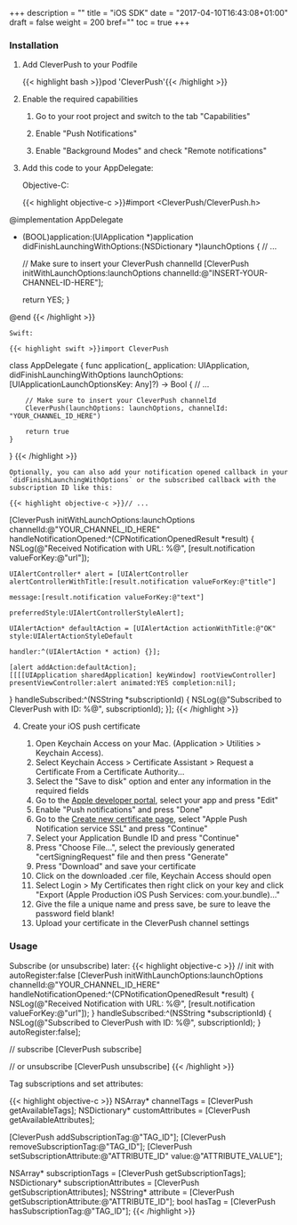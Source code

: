 +++
description = ""
title = "iOS SDK"
date = "2017-04-10T16:43:08+01:00"
draft = false
weight = 200
bref=""
toc = true
+++

### Installation

1. Add CleverPush to your Podfile
    
    {{< highlight bash >}}pod 'CleverPush'{{< /highlight >}}

2. Enable the required capabilities

    1. Go to your root project and switch to the tab "Capabilities"
   
    2. Enable "Push Notifications"
   
    3. Enable "Background Modes" and check "Remote notifications"

3. Add this code to your AppDelegate:

    Objective-C:

    {{< highlight objective-c >}}#import <CleverPush/CleverPush.h>
    
@implementation AppDelegate

- (BOOL)application:(UIApplication *)application didFinishLaunchingWithOptions:(NSDictionary *)launchOptions {
   // ...

   // Make sure to insert your CleverPush channelId
   [CleverPush initWithLaunchOptions:launchOptions channelId:@"INSERT-YOUR-CHANNEL-ID-HERE"];

   return YES;
}

@end
{{< /highlight >}}


    Swift:

    {{< highlight swift >}}import CleverPush

class AppDelegate {
    func application(_ application: UIApplication, didFinishLaunchingWithOptions launchOptions: [UIApplicationLaunchOptionsKey: Any]?) -> Bool {	        // ...

        // Make sure to insert your CleverPush channelId
        CleverPush(launchOptions: launchOptions, channelId: "YOUR_CHANNEL_ID_HERE")

        return true
    }
}
{{< /highlight >}}

    Optionally, you can also add your notification opened callback in your `didFinishLaunchingWithOptions` or the subscribed callback with the subscription ID like this:

    {{< highlight objective-c >}}// ...

[CleverPush initWithLaunchOptions:launchOptions channelId:@"YOUR_CHANNEL_ID_HERE" handleNotificationOpened:^(CPNotificationOpenedResult *result) {
    NSLog(@"Received Notification with URL: %@", [result.notification valueForKey:@"url"]);
    
    UIAlertController* alert = [UIAlertController alertControllerWithTitle:[result.notification valueForKey:@"title"]
                                                                   message:[result.notification valueForKey:@"text"]
                                                            preferredStyle:UIAlertControllerStyleAlert];
    
    UIAlertAction* defaultAction = [UIAlertAction actionWithTitle:@"OK" style:UIAlertActionStyleDefault
                                                          handler:^(UIAlertAction * action) {}];
    
    [alert addAction:defaultAction];
    [[[[UIApplication sharedApplication] keyWindow] rootViewController] presentViewController:alert animated:YES completion:nil];
} handleSubscribed:^(NSString *subscriptionId) {
    NSLog(@"Subscribed to CleverPush with ID: %@", subscriptionId);
}];
{{< /highlight >}}

4. Create your iOS push certificate

   1. Open Keychain Access on your Mac. (Application > Utilities > Keychain Access).
   2. Select Keychain Access > Certificate Assistant > Request a Certificate From a Certificate Authority...
   3. Select the "Save to disk" option and enter any information in the required fields
   4. Go to the [Apple developer portal](https://developer.apple.com/account/ios/identifier/bundle), select your app and press "Edit"
   5. Enable "Push notifications" and press "Done"
   6. Go to the [Create new certificate page](https://developer.apple.com/account/ios/certificate/create), select "Apple Push Notification service SSL" and press "Continue"
   7. Select your Application Bundle ID and press "Continue"
   8. Press "Choose File...", select the previously generated "certSigningRequest" file and then press "Generate"
   9. Press "Download" and save your certificate
   10. Click on the downloaded .cer file, Keychain Access should open
   11. Select Login > My Certificates then right click on your key and click "Export (Apple Production iOS Push Services: com.your.bundle)..."
   12. Give the file a unique name and press save, be sure to leave the password field blank!
   13. Upload your certificate in the CleverPush channel settings



### Usage

Subscribe (or unsubscribe) later:
{{< highlight objective-c >}}
// init with autoRegister:false
[CleverPush initWithLaunchOptions:launchOptions channelId:@"YOUR_CHANNEL_ID_HERE" handleNotificationOpened:^(CPNotificationOpenedResult *result) {
    NSLog(@"Received Notification with URL: %@", [result.notification valueForKey:@"url"]);
} handleSubscribed:^(NSString *subscriptionId) {
    NSLog(@"Subscribed to CleverPush with ID: %@", subscriptionId);
} autoRegister:false];

// subscribe
[CleverPush subscribe]

// or unsubscribe
[CleverPush unsubscribe]
{{< /highlight >}}


Tag subscriptions and set attributes:

{{< highlight objective-c >}}
NSArray* channelTags = [CleverPush getAvailableTags];
NSDictionary* customAttributes = [CleverPush getAvailableAttributes];

[CleverPush addSubscriptionTag:@"TAG_ID"];
[CleverPush removeSubscriptionTag:@"TAG_ID"];
[CleverPush setSubscriptionAttribute:@"ATTRIBUTE_ID" value:@"ATTRIBUTE_VALUE"];

NSArray* subscriptionTags = [CleverPush getSubscriptionTags];
NSDictionary* subscriptionAttributes = [CleverPush getSubscriptionAttributes];
NSString* attribute = [CleverPush getSubscriptionAttribute:@"ATTRIBUTE_ID"];
bool hasTag = [CleverPush hasSubscriptionTag:@"TAG_ID"];
{{< /highlight >}}
